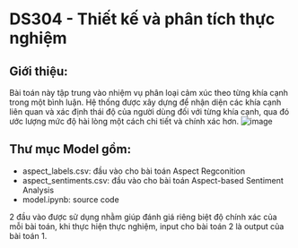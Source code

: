 # DS304 - Thiết kế và phân tích thực nghiệm
## Giới thiệu:
Bài toán này tập trung vào nhiệm vụ phân loại cảm xúc theo từng khía cạnh trong một bình luận. Hệ thống được xây dựng để nhận diện các khía cạnh liên quan và xác định thái độ của người dùng đối với từng khía cạnh, qua đó ước lượng mức độ hài lòng một cách chi tiết và chính xác hơn.
![image](https://github.com/user-attachments/assets/44eeda44-fb4e-47ee-bc01-06f84f3be4e9)
## Thư mục Model gồm:
- aspect_labels.csv: đầu vào cho bài toán Aspect Regconition
- aspect_sentiments.csv: đầu vào cho bài toán Aspect-based Sentiment Analysis
- model.ipynb: source code

2 đầu vào được sử dụng nhằm giúp đánh giá riêng biệt độ chính xác của mỗi bài toán, khi thực hiện thực nghiệm, input cho bài toán 2 là output của bài toán 1.
